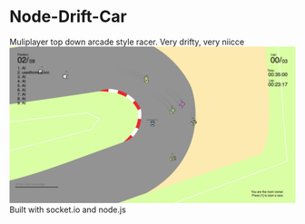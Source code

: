 # Node-Drift-Car
Muliplayer top down arcade style racer. Very drifty, very niicce
![Screenshot](screenshots/corner.png)
Built with socket.io and node.js
